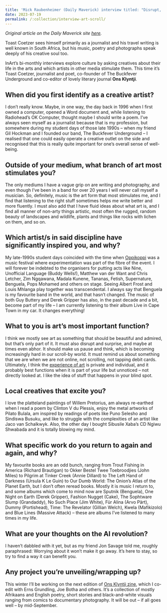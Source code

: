 ```yaml
---
title: 'Mick Raubenheimer (Daily Maverick) interview titled: "Disrupt, surprise, abhor – the role of art in our scroll-by world, according to Toast Coetzer"'
date: 2023-07-19
permalink: /:collection/interview-art-scroll/
---
```


_Original article on the Daily Maverick site [here](https://www.dailymaverick.co.za/article/2023-07-19-toast-coetzer-disrupt-surprise-abhor-in-a-scroll-by-world/
)._

Toast Coetzer sees himself primarily as a journalist and his travel writing is well known in South Africa, but his music, poetry and photographs speak deeply of his creative soul too.

InArt’s bi-monthly interviews explore culture by asking creatives about their life in the arts and which artists in other media stimulate them. This time it’s Toast Coetzer, journalist and poet, co-founder of The Buckfever Underground and co-editor of lovely literary journal **Ons Klyntji**.

## When did you first identify as a creative artist?

I don’t really know. Maybe, in one way, the day back in 1996 when I first owned a computer, opened a Word document and, while listening to Radiohead’s OK Computer, thought maybe I should write a poem. I’ve always seen myself as a journalist because that is my profession, but somewhere during my student days of those late 1990s – when my friend Gil Hockman and I founded our band, The Buckfever Underground – I realised that one could easily operate a creative outlet on the side and recognised that this is really quite important for one’s overall sense of well-being.

## Outside of your medium, what branch of art most stimulates you?

The only mediums I have a vague grip on are writing and photography, and even though I’ve been in a band for over 20 years I will never call myself a musician. So, definitely, music is the art form that most stimulates me, and I find that listening to the right stuff sometimes helps me write better and more fluently. I must also add that I have fluid ideas about what art is, and I find all manner of non-arty things artistic, most often the rugged, random beauty of landscapes and wildlife, plants and things like rocks with lichen on them, and so on.

## Which artist/s in said discipline have significantly inspired you, and why?

My late-1990s student days coincided with the time when [Oppikoppi](https://www.dailymaverick.co.za/article/2011-08-08-oppikoppi-2011-the-dust-the-bands-and-the-dust-a-photo-essay/) was a music festival where experimentation was part of the fibre of the event. I will forever be indebted to the organisers for putting acts like Nine, Unofficial Language (Buddy Wells!), Matthew van der Want and Chris Letcher, Zim Ngqawana, Madala Kunene, Tananas, Fetish, Supernature, Benguela, Pops Mohamed and others on stage. Seeing Albert Frost and Louis Mhlanga play together was transcendental. I always say that Benguela is my favourite band in the world, and that hasn’t changed. The music of both Guy Buttery and Derek Gripper has also, in the past decade and a bit, become part of my life – I am currently listening to their album Live in Cape Town in my car. It changes everything!
 
## What to you is art’s most important function?
 
I think we mostly see art as something that should be beautiful and admired, but that’s only part of it. It must also disrupt and surprise, and maybe at times even abhor. It should make us pause and think, which is becoming increasingly hard in our scroll-by world. It must remind us about something that we are when we are not online, not scrolling, not tapping debit cards. Ultimately, I think the [experience of art](https://www.dailymaverick.co.za/article/2023-01-11-bumper-sa-art-scene-rises-to-challenges-of-covid-ai-and-sustainability/) is private and individual, and it probably best functions when it is part of your life but unnoticed – not directly looked at. I like the idea of stuff that happens in your blind spot.
 
## Local creatives that excite you?
 
I love the platteland paintings of Willem Pretorius, am always re-earthed when I read a poem by Clinton V du Plessis, enjoy the metal artworks of Pilato Bulala, am inspired by readings of poets like Puno Selesho and Sindiswa Busuku, and like to struggle with the complexities of an artist like Jaco van Schalkwyk. Also, the other day I bought Sibusile Xaba’s CD Ngiwu Shwabada and it is totally blowing my mind.
 
## What specific work do you return to again and again, and why?
 
My favourite books are an odd bunch, ranging from Trout Fishing in America (Richard Brautigan) to Okker Bestel Twee Toebroodjies (John Miles) to Pilgrim at Tinker Creek (Annie Dillard) to The Left Hand of Darkness (Ursula K Le Guin) to Our Dumb World: The Onion’s Atlas of the Planet Earth, but I don’t often reread books. Mostly it is music I return to, and some albums which come to mind now are Sputnik (Benguela), One Night on Earth (Derek Gripper), Fashion Nugget (Cake), The Sophtware Slump (Grandaddy), No Such Place (Jim White), Für Alina (Arvo Pärt), Dummy (Portishead), Time: The Revelator (Gillian Welch), Kwela (Mafikizolo) and Blue Lines (Massive Attack) – these are albums I’ve listened to many times in my life.
 
## What are your thoughts on the AI revolution?

I haven’t dabbled with it yet, but as my friend Jon Savage told me, roughly paraphrased: Worrying about it won’t make it go away. It’s here to stay, so try to find a way it can benefit you.

## Any project you’re unveiling/wrapping up?

This winter I’ll be working on the next edition of [Ons Klyntji zine](https://klyntji.com/ons-klyntji), which I co-edit with Erns Grundling, Joe Botha and others. It’s a collection of mostly Afrikaans and English poetry, short stories and black-and-white visuals ranging from comics to documentary photography. It will be out – if all goes well – by mid-September.
